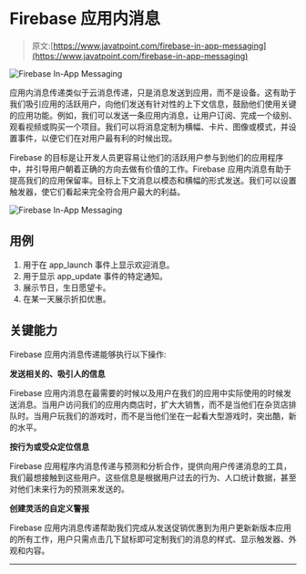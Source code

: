 # Firebase 应用内消息

> 原文:[https://www.javatpoint.com/firebase-in-app-messaging](https://www.javatpoint.com/firebase-in-app-messaging)

![Firebase In-App Messaging](../Images/d5d06c1b3d5db4af5150fba465bf902b.png)

应用内消息传递类似于云消息传递，只是消息发送到应用，而不是设备。这有助于我们吸引应用的活跃用户，向他们发送有针对性的上下文信息，鼓励他们使用关键的应用功能。例如，我们可以发送一条应用内消息，让用户订阅、完成一个级别、观看视频或购买一个项目。我们可以将消息定制为横幅、卡片、图像或模式，并设置事件，以便它们在对用户最有利的时候出现。

Firebase 的目标是让开发人员更容易让他们的活跃用户参与到他们的应用程序中，并引导用户朝着正确的方向去做有价值的工作。Firebase 应用内消息有助于提高我们的应用保留率。目标上下文消息以模态和横幅的形式发送。我们可以设置触发器，使它们看起来完全符合用户最大的利益。

![Firebase In-App Messaging](../Images/1054b6c5ef0d9826d7f73c9f0136d659.png)

## 用例

1.  用于在 app_launch 事件上显示欢迎消息。
2.  用于显示 app_update 事件的特定通知。
3.  展示节日，生日愿望卡。
4.  在某一天展示折扣优惠。

## 关键能力

Firebase 应用内消息传递能够执行以下操作:

**发送相关的、吸引人的信息**

Firebase 应用内消息在最需要的时候以及用户在我们的应用中实际使用的时候发送消息。当用户访问我们的应用内商店时，扩大大销售，而不是当他们在杂货店排队时。当用户玩我们的游戏时，而不是当他们坐在一起看大型游戏时，突出酷，新的水平。

**按行为或受众定位信息**

Firebase 应用程序内消息传递与预测和分析合作，提供向用户传递消息的工具，我们最想接触到这些用户。这些信息是根据用户过去的行为、人口统计数据，甚至对他们未来行为的预测来发送的。

**创建灵活的自定义警报**

Firebase 应用内消息传递帮助我们完成从发送促销优惠到为用户更新新版本应用的所有工作，用户只需点击几下鼠标即可定制我们的消息的样式、显示触发器、外观和内容。

* * *